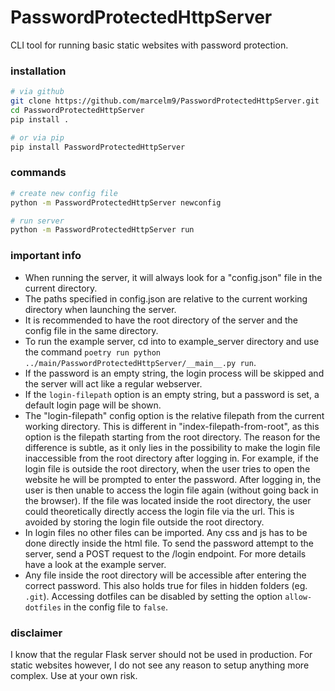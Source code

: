 # PasswordProtectedHttpServer
CLI tool for running basic static websites with password protection.

### installation
```bash
# via github
git clone https://github.com/marcelm9/PasswordProtectedHttpServer.git
cd PasswordProtectedHttpServer
pip install .

# or via pip
pip install PasswordProtectedHttpServer
```

### commands
```bash
# create new config file
python -m PasswordProtectedHttpServer newconfig

# run server
python -m PasswordProtectedHttpServer run
```

### important info
- When running the server, it will always look for a "config.json" file in the current directory.
- The paths specified in config.json are relative to the current working directory when launching the server.
- It is recommended to have the root directory of the server and the config file in the same directory.
- To run the example server, cd into to example_server directory and use the command `poetry run python ../main/PasswordProtectedHttpServer/__main__.py run`.
- If the password is an empty string, the login process will be skipped and the server will act like a regular webserver.
- If the `login-filepath` option is an empty string, but a password is set, a default login page will be shown.
- The "login-filepath" config option is the relative filepath from the current working directory. This is different in "index-filepath-from-root", as this option is the filepath starting from the root directory. The reason for the difference is subtle, as it only lies in the possibility to make the login file inaccessible from the root directory after logging in. For example, if the login file is outside the root directory, when the user tries to open the website he will be prompted to enter the password. After logging in, the user is then unable to access the login file again (without going back in the browser). If the file was located inside the root directory, the user could theoretically directly access the login file via the url. This is avoided by storing the login file outside the root directory.
- In login files no other files can be imported. Any css and js has to be done directly inside the html file. To send the password attempt to the server, send a POST request to the /login endpoint. For more details have a look at the example server.
- Any file inside the root directory will be accessible after entering the correct password. This also holds true for files in hidden folders (eg. `.git`). Accessing dotfiles can be disabled by setting the option `allow-dotfiles` in the config file to `false`.

### disclaimer
I know that the regular Flask server should not be used in production. For static websites however, I do not see any reason to setup anything more complex. Use at your own risk.
